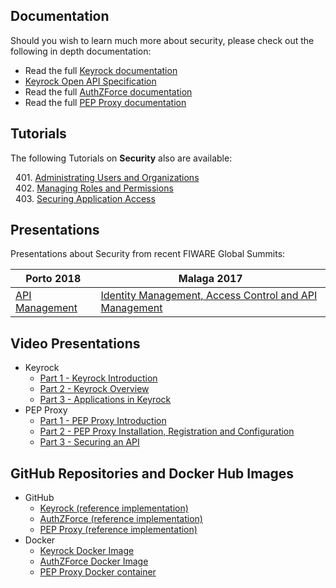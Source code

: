 ## Documentation

Should you wish to learn much more about security, please check out the
following in depth documentation:

-   Read the full
    [Keyrock documentation](http://fiware-idm.readthedocs.org/en/latest/)
-   [Keyrock Open API Specification](https://swagger.lab.fiware.org/?url=https://raw.githubusercontent.com/Fiware/specifications/master/OpenAPI/security.Idm/Idm-openapi.json)
-   Read the full
    [AuthZForce documentation](http://authzforce-ce-fiware.readthedocs.org/en/latest/)
-   Read the full
    [PEP Proxy documentation](http://fiware-pep-proxy.readthedocs.org/en/stable/)

## Tutorials

The following Tutorials on **Security** also are available:

&nbsp; 401.
[Administrating Users and Organizations](https://fiware-tutorials.readthedocs.io/en/latest/identity-management)<br/>
&nbsp; 402.
[Managing Roles and Permissions](https://fiware-tutorials.readthedocs.io/en/latest/roles-permissions)<br/>
&nbsp; 403.
[Securing Application Access](https://fiware-tutorials.readthedocs.io/en/latest/securing-access)<br/>

## Presentations

Presentations about Security from recent FIWARE Global Summits:

| Porto 2018                                                                                                | Malaga 2017                                                                                                                                                                         |
| --------------------------------------------------------------------------------------------------------- | ----------------------------------------------------------------------------------------------------------------------------------------------------------------------------------- |
| [API Management](https://www.slideshare.net/FI-WARE/fiware-global-summit-fiwares-api-management-97030121) | [Identity Management, Access Control and API Management](https://www.slideshare.net/FI-WARE/fiware-alvaro-alonso-complete-framework-for-identity-access-control-and-api-management) |

## Video Presentations

-   Keyrock
    -   [Part 1 - Keyrock Introduction](https://www.youtube.com/watch?v=dHyVTan6bUY)
    -   [Part 2 - Keyrock Overview](https://www.youtube.com/watch?v=dtKsjGbJ7X)
    -   [Part 3 - Applications in Keyrock](https://www.youtube.com/watch?v=pjsl0eHpFww)
-   PEP Proxy
    -   [Part 1 - PEP Proxy Introduction](https://www.youtube.com/watch?v=8tGbUI18udM)
    -   [Part 2 - PEP Proxy Installation, Registration and Configuration](https://www.youtube.com/watch?v=b4sYU78skrw)
    -   [Part 3 - Securing an API](https://www.youtube.com/watch?v=coxFQEY0_So)

## GitHub Repositories and Docker Hub Images

-   GitHub
    -   [Keyrock (reference implementation)](https://github.com/ging/fiware-idm/)
    -   [AuthZForce (reference implementation)](https://github.com/authzforce/server)
    -   [PEP Proxy (reference implementation)](https://github.com/ging/fiware-pep-proxy)
-   Docker
    -   [Keyrock Docker Image](https://hub.docker.com/r/fiware/idm/)
    -   [AuthZForce Docker Image](https://hub.docker.com/r/fiware/authzforce-ce-server/)
    -   [PEP Proxy Docker container](https://hub.docker.com/r/fiware/pep-proxy/)
